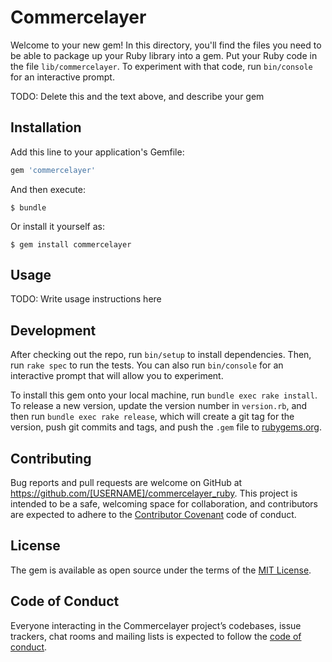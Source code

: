 # Commercelayer

Welcome to your new gem! In this directory, you'll find the files you need to be able to package up your Ruby library into a gem. Put your Ruby code in the file `lib/commercelayer`. To experiment with that code, run `bin/console` for an interactive prompt.

TODO: Delete this and the text above, and describe your gem

## Installation

Add this line to your application's Gemfile:

```ruby
gem 'commercelayer'
```

And then execute:

    $ bundle

Or install it yourself as:

    $ gem install commercelayer

## Usage

TODO: Write usage instructions here

## Development

After checking out the repo, run `bin/setup` to install dependencies. Then, run `rake spec` to run the tests. You can also run `bin/console` for an interactive prompt that will allow you to experiment.

To install this gem onto your local machine, run `bundle exec rake install`. To release a new version, update the version number in `version.rb`, and then run `bundle exec rake release`, which will create a git tag for the version, push git commits and tags, and push the `.gem` file to [rubygems.org](https://rubygems.org).

## Contributing

Bug reports and pull requests are welcome on GitHub at https://github.com/[USERNAME]/commercelayer_ruby. This project is intended to be a safe, welcoming space for collaboration, and contributors are expected to adhere to the [Contributor Covenant](http://contributor-covenant.org) code of conduct.

## License

The gem is available as open source under the terms of the [MIT License](https://opensource.org/licenses/MIT).

## Code of Conduct

Everyone interacting in the Commercelayer project’s codebases, issue trackers, chat rooms and mailing lists is expected to follow the [code of conduct](https://github.com/[USERNAME]/commercelayer_ruby/blob/master/CODE_OF_CONDUCT.md).
